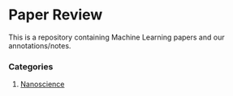 # Paper Review

This is a repository containing Machine Learning papers and our annotations/notes.

### Categories
1. [Nanoscience](NANOSCIENCE.md)
